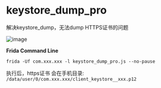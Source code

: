 # keystore_dump_pro
解决keystore_dump，无法dump HTTPS证书的问题

![image](https://github.com/hackettk/keystore_dump_pro/assets/45909680/c964865e-e759-407a-864a-7bdc26338c8a)


**Frida Command Line**

`frida -Uf com.xxx.xxx -l keystore_dump_pro.js --no-pause`

执行后，https证书 会在手机目录: ``/data/user/0/com.xxx.xxx/client_keystore__xxx.p12``
